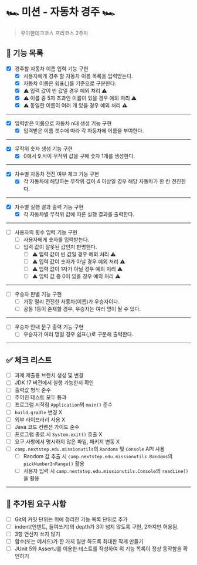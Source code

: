 # 🏎️ 미션 - 자동차 경주 🏎️

> 우아한테크코스 프리코스 2주차

## 🚀 기능 목록

- [X] 경주할 자동차 이름 입력 기능 구현
    - [X] 사용자에게 경주 할 자동차 이름 목록을 입력받는다.
    - [X] 자동차 이름은 쉼표(,)를 기준으로 구분한다.
    - [X] ⚠️ 입력 값이 빈 값일 경우 예외 처리 ⚠️
    - [X] ⚠️ 이름 중 5자 초과인 이름이 있을 경우 예외 처리 ⚠️
    - [X] ⚠️ 동일한 이름이 여러 개 있을 경우 예외 처리 ⚠️

---

- [X] 입력받은 이름으로 자동차 n대 생성 기능 구현
    - [X] 입력받은 이름 갯수에 따라 각 자동차에 이름을 부여한다.

---

- [X] 무작위 숫자 생성 기능 구현
    - [X] 0에서 9 사이 무작위 값을 구해 숫자 1개를 생성한다.

---

- [X] 차수별 자동차 전진 여부 체크 기능 구현
    - [X] 각 자동차에 해당하는 무작위 값이 4 이상일 경우 해당 자동차가 한 칸 전진한다.

---

- [X] 차수별 실행 결과 출력 기능 구현
    - [X] 각 자동차별 무작위 값에 따른 실행 결과를 출력한다.

---

- [ ] 사용자의 횟수 입력 기능 구현
    - [ ] 사용자에게 숫자를 입력받는다.
    - [ ] 입력 값이 잘못된 값인지 판명한다.
        - [ ] ⚠️ 입력 값이 빈 값일 경우 예외 처리 ⚠️
        - [ ] ⚠️ 입력 값이 숫자가 아닐 경우 예외 처리 ⚠️
        - [ ] ⚠️ 입력 값이 1자가 아닐 경우 예외 처리 ⚠️
        - [ ] ⚠️ 입력 값 중 0이 있을 경우 예외 처리 ⚠️

---

- [ ] 우승자 판별 기능 구현
    - [ ] 가장 멀리 전진한 자동차(이름)가 우승자이다.
    - [ ] 공동 1등이 존재할 경우, 우승자는 여러 명이 될 수 있다.

---

- [ ] 우승자 안내 문구 출력 기능 구현
    - [ ] 우승자가 여러 명일 경우 쉼표(,)로 구분해 출력한다.

---

## ✅ 체크 리스트

- [ ] 과제 제출용 브랜치 생성 및 변경
- [ ] JDK 17 버전에서 실행 가능한지 확인
- [ ] 출력값 형식 준수
- [ ] 주어진 테스트 모두 통과
- [ ] 프로그램 시작점 `Application`의 `main()` 준수
- [ ] `build.gradle` 변경 X
- [ ] 외부 라이브러리 사용 X
- [ ] Java 코드 컨벤션 가이드 준수
- [ ] 프로그램 종료 시 `System.exit()` 호출 X
- [ ] 요구 사항에서 명시하지 않은 파일, 패키지 변동 X
- [ ] `camp.nextstep.edu.missionutils`의 `Randoms` 및 `Console` API 사용
    - [ ] Random 값 추출 시 `camp.nextstep.edu.missionutils.Randoms`의 `pickNumberInRange()` 활용
    - [ ] 사용자 입력 시 `camp.nextstep.edu.missionutils.Console`의 `readLine()`을 활용

---

## 🚨 추가된 요구 사항

- [ ] Git의 커밋 단위는 위에 정리한 기능 목록 단위로 추가
- [ ] indent(인덴트, 들여쓰기)의 depth가 3이 넘지 않도록 구현, 2까지만 허용됨.
- [ ] 3항 연산자 쓰지 않기
- [ ] 함수(또는 메서드)가 한 가지 일만 하도록 최대한 작게 만들기
- [ ] JUnit 5와 AssertJ를 이용한 테스트를 작성하여 위 기능 목록이 정상 동작함을 확인하기